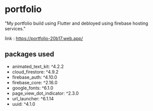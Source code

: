 # portfolio

"My portfolio build using Flutter and debloyed using firebase hosting services."

link : https://portfolio-20b17.web.app/

## packages used
 - animated_text_kit: ^4.2.2
 - cloud_firestore: ^4.9.2
 - firebase_auth: ^4.10.0
 - firebase_core: ^2.16.0
 - google_fonts: ^6.1.0
 - page_view_dot_indicator: ^2.3.0
 - url_launcher: ^6.1.14
 - uuid: ^4.1.0  

  

 
